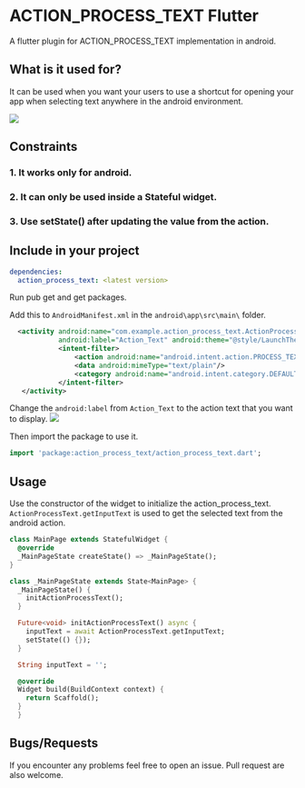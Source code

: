 # ACTION_PROCESS_TEXT Flutter

A flutter plugin for ACTION_PROCESS_TEXT implementation in android.

## What is it used for?

It can be used when you want your users to use a shortcut for opening your app when selecting text anywhere in the android environment.


![](https://imgur.com/2sikhjG.gif)

## Constraints

###   1. It works only for android.
###   2. It can only be used inside a Stateful widget.
###   3. Use setState() after updating the value from the action.

## Include in your project

```yaml
dependencies:
  action_process_text: <latest version>
```

Run pub get and get packages.

Add this to `AndroidManifest.xml` in the `android\app\src\main\` folder.
```xml
  <activity android:name="com.example.action_process_text.ActionProcessTextPlugin"
            android:label="Action_Text" android:theme="@style/LaunchTheme">
            <intent-filter>
                <action android:name="android.intent.action.PROCESS_TEXT" />
                <data android:mimeType="text/plain"/>
                <category android:name="android.intent.category.DEFAULT" />
            </intent-filter>
   </activity>
```
Change the `android:label` from `Action_Text` to the action text that you want to display.
![](https://imgur.com/FFpUhWF.png)

Then import the package to use it.

```dart
import 'package:action_process_text/action_process_text.dart';
```
## Usage

Use the constructor of the widget to initialize the action_process_text.
`ActionProcessText.getInputText` is used to get the selected text from the android action.

```dart
class MainPage extends StatefulWidget {
  @override
  _MainPageState createState() => _MainPageState();
}

class _MainPageState extends State<MainPage> {
  _MainPageState() {
    initActionProcessText();
  }

  Future<void> initActionProcessText() async {
    inputText = await ActionProcessText.getInputText;
    setState(() {});
  }

  String inputText = '';

  @override
  Widget build(BuildContext context) {
    return Scaffold();
  }
  }
```

## Bugs/Requests

If you encounter any problems feel free to open an issue.
Pull request are also welcome.
